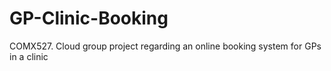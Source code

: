 # GP-Clinic-Booking
COMX527. Cloud group project regarding an online booking system for GPs in a clinic

